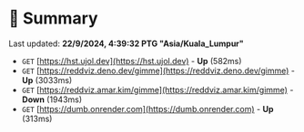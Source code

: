 # 📖 Summary
Last updated: **22/9/2024, 4:39:32 PTG "Asia/Kuala_Lumpur"**

- `GET` [https://hst.ujol.dev](https://hst.ujol.dev) - **Up** (582ms)
- `GET` [https://reddviz.deno.dev/gimme](https://reddviz.deno.dev/gimme) - **Up** (3033ms)
- `GET` [https://reddviz.amar.kim/gimme](https://reddviz.amar.kim/gimme) - **Down** (1943ms)
- `GET` [https://dumb.onrender.com](https://dumb.onrender.com) - **Up** (313ms)
